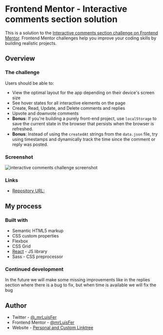 # Frontend Mentor - Interactive comments section solution

This is a solution to the [Interactive comments section challenge on Frontend Mentor](https://www.frontendmentor.io/challenges/interactive-comments-section-iG1RugEG9). Frontend Mentor challenges help you improve your coding skills by building realistic projects.

## Overview

### The challenge

Users should be able to:

- View the optimal layout for the app depending on their device's screen size
- See hover states for all interactive elements on the page
- Create, Read, Update, and Delete comments and replies
- Upvote and downvote comments
- **Bonus**: If you're building a purely front-end project, use `localStorage` to save the current state in the browser that persists when the browser is refreshed.
- **Bonus**: Instead of using the `createdAt` strings from the `data.json` file, try using timestamps and dynamically track the time since the comment or reply was posted.

### Screenshot

![interactive comments challenge screenshot](./public/screenshot.png)

### Links

- [Repository URL:](https://github.com/mrLuisFer/interactive-comments)
<!-- - Live Site URL: [Add live site URL here](https://your-live-site-url.com) (WIP) -->

## My process

### Built with

- Semantic HTML5 markup
- CSS custom properties
- Flexbox
- CSS Grid
- [React](https://reactjs.org/) - JS library
- Sass - CSS preprocessor

### Continued development

In the future we will make some missing improvements like in the replies section where there is a bug to fix, but when time is available we will fix the bug

## Author

- Twitter - [@\_mrLuisFer](https://twitter.com/_mrLuisFer)
- Frontend Mentor - [@mrLuisFer](https://www.frontendmentor.io/profile/mrLuisFer)
- Website - [Personal and Custom Linktree](https://linktry-mrluisfer.vercel.app)
